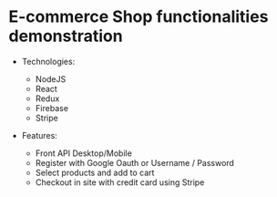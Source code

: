 # E-commerce Shop functionalities demonstration

* Technologies:
  * NodeJS
  * React
  * Redux
  * Firebase
  * Stripe

* Features:
  * Front API Desktop/Mobile
  * Register with Google Oauth or Username / Password
  * Select products and add to cart
  * Checkout in site with credit card using Stripe
